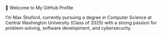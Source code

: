 👋 Welcome to My GitHub Profile

I’m Max Shuford, currently pursuing a degree in Computer Science at Central Washington University (Class of 2025) with a strong passion for problem-solving, software development, and cybersecurity.
